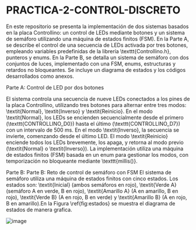 # PRACTICA-2-CONTROL-DISCRETO

En este repositorio se presenta la implementación de dos sistemas basados en la placa Controllino: un control de LEDs mediante botones y un sistema de semáforo utilizando una máquina de estados finitos (FSM). En la Parte A, se describe el control de una secuencia de LEDs activada por tres botones, empleando variables predefinidas de la librería \texttt{Controllino.h}, punteros y enums. En la Parte B, se detalla un sistema de semáforo con dos conjuntos de luces, implementado con una FSM, enums, estructuras y retardos no bloqueantes. Se incluye un diagrama de estados y los códigos desarrollados como anexos.


Parte A: Control de LED por dos botones

El sistema controla una secuencia de nueve LEDs conectados a los pines de la placa Controllino, utilizando tres botones para alternar entre tres modos: \textit{Normal}, \textit{Inverso} y \textit{Reinicio}. En el modo \textit{Normal}, los LEDs se encienden secuencialmente desde el primero (\texttt{CONTROLLINO\_D0}) hasta el último (\texttt{CONTROLLINO\_D7}) con un intervalo de 500 ms. En el modo \textit{Inverso}, la secuencia se invierte, comenzando desde el último LED. El modo \textit{Reinicio} enciende todos los LEDs brevemente, los apaga, y retorna al modo previo (\textit{Normal} o \textit{Inverso}). La implementación utiliza una máquina de estados finitos (FSM) basada en un enum para gestionar los modos, con temporización no bloqueante mediante \texttt{millis()}.


Parte B: Parte B: Reto de control de semáforo con FSM
El sistema de semáforo utiliza una máquina de estados finitos con cinco estados. Los estados son: \textit{Inicial} (ambos semáforos en rojo), \textit{Verde A} (semáforo A en verde, B en rojo), \textit{Amarillo A} (A en amarillo, B en rojo), \textit{Verde B} (A en rojo, B en verde) y \textit{Amarillo B} (A en rojo, B en amarillo).En la Figura \ref{fig:estados} se muestra el diagrama de estados de manera grafica.

![image](https://github.com/user-attachments/assets/99d08508-26bd-4c2a-9c47-e5d1a0ba39e9)

